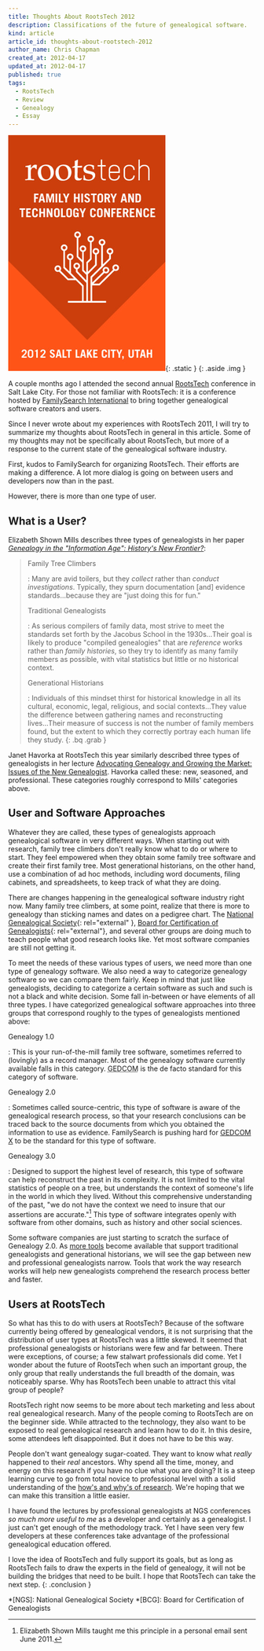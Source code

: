 ```yaml
---
title: Thoughts About RootsTech 2012
description: Classifications of the future of genealogical software.
kind: article
article_id: thoughts-about-rootstech-2012
author_name: Chris Chapman
created_at: 2012-04-17
updated_at: 2012-04-17
published: true
tags:
  - RootsTech
  - Review
  - Genealogy
  - Essay
---
```


![RootsTech 2012](rootstech.320x480-75.2012.jpg){: .static }
{: .aside .img }

A couple months ago I attended the second annual
[RootsTech](http://rootstech.org/ "rootstech.org") conference in Salt Lake
City. For those not familiar with RootsTech: it is a conference hosted by
[FamilySearch International](http://familysearch.org "familysearch.org") to
bring together genealogical software creators and users.

Since I never wrote about my experiences with RootsTech <span class="oldstyle">2011</span>,
I will try to summarize my thoughts about RootsTech in general in this article.
Some of my thoughts may not be specifically about RootsTech, but more of a
response to the current state of the genealogical software industry.

<!--MORE-->

First, kudos to FamilySearch for organizing RootsTech. Their efforts are making
a difference. A lot more dialog is going on between users and developers now
than in the past.

However, there is more than one type of user.

## What is a User?

Elizabeth Shown Mills describes three types of genealogists in her paper
<a rel="external" href="http://www.ngsgenealogy.org/galleries/Ref_Researching/NGSQVol91Pg26077GenealogyHistory.pdf"><cite>Genealogy in the "Information Age": History's New Frontier?</cite></a>:

> Family Tree Climbers
>
> : Many are avid toilers, but they _collect_ rather than _conduct
> investigations_. Typically, they spurn documentation [and] evidence
> standards...because they are "just doing this for fun."
>
> Traditional Genealogists
>
> : As serious compilers of family data, most strive to meet the standards set
> forth by the Jacobus School in the <span class="oldstyle">1930</span>s...Their
> goal is likely to produce "compiled genealogies" that are _reference_ works
> rather than _family histories_, so they try to identify as many family
> members as possible, with vital statistics but little or no historical
> context.
>
> Generational Historians
>
> : Individuals of this mindset thirst for historical knowledge in all its
> cultural, economic, legal, religious, and social contexts...They value the
> difference between gathering names and reconstructing lives...Their measure
> of success is not the number of family members found, but the extent to which
> they correctly portray each human life they study.
{: .bq .grab }

Janet Havorka at RootsTech this year similarly described three types of
genealogists in her lecture [Advocating Genealogy and Growing the Market: Issues of the New Genealogist](http://s3.amazonaws.com/rootstech/original/Advocating%20Genealogy.docx?1322717131 "Click for Syllabus").
Havorka called these: new, seasoned, and professional. These categories roughly
correspond to Mills' categories above.

## User and Software Approaches

Whatever they are called, these types of genealogists approach genealogical
software in very different ways. When starting out with research, family tree
climbers don't really know what to do or where to start. They feel empowered
when they obtain some family tree software and create their first family tree.
Most generational historians, on the other hand, use a combination of ad hoc
methods, including word documents, filing cabinets, and spreadsheets, to keep
track of what they are doing.

There are changes happening in the genealogical software industry right now.
Many family tree climbers, at some point, realize that there is more to
genealogy than sticking names and dates on a pedigree chart. The
[National Genealogical Society](http://ngsgenealogy.org){: rel="external" },
[Board for Certification of Genealogists](http://bcgcertification.org/){: rel="external"},
and several other groups are doing much to teach people what good research
looks like. Yet most software companies are still not getting it.

To meet the needs of these various types of users, we need more than one type
of genealogy software. We also need a way to categorize genealogy software so
we can compare them fairly. Keep in mind that just like genealogists, deciding
to categorize a certain software as such and such is not a black and white
decision. Some fall in-between or have elements of all three types. I have
categorized genealogical software approaches into three groups that correspond
roughly to the types of genealogists mentioned above:

Genealogy 1.0

: This is your run-of-the-mill family tree software, sometimes referred to
(lovingly) as a record manager. Most of the genealogy software currently
available falls in this category.
<abbr title="GEnealogical Data COMmunication">GEDCOM</abbr> is the de facto
standard for this category of software.

Genealogy 2.0

: Sometimes called source-centric, this type of software is aware of the
genealogical research process, so that your research conclusions can be traced
back to the source documents from which you obtained the information to use as
evidence. FamilySearch is pushing hard for
<a href="http://gedcomx.org/" rel="external"><abbr>GEDCOM X</abbr></a>
to be the standard for this type of software.

Genealogy 3.0

: Designed to support the highest level of research, this type of software can
help reconstruct the past in its complexity. It is not limited to the vital
statistics of people on a tree, but understands the context of someone's life
in the world in which they lived. Without this comprehensive understanding of
the past, "we do not have the context we need to insure that our assertions are
accurate."[^1] This type of software integrates openly with software from other
domains, such as history and other social sciences.

Some software companies are just starting to scratch the surface of Genealogy
<span class="oldstyle">2.0</span>. As [more tools](/products/#geungle) become
available that support traditional genealogists and generational historians, we
will see the gap between new and professional genealogists narrow. Tools that
work the way research works will help new genealogists comprehend the research
process better and faster.

## Users at RootsTech

So what has this to do with users at RootsTech? Because of the software
currently being offered by genealogical vendors, it is not surprising that the
distribution of user types at RootsTech was a little skewed. It seemed that
professional genealogists or historians were few and far between. There were
exceptions, of course; a few stalwart professionals did come. Yet I wonder
about the future of RootsTech when such an important group, the only group that
really understands the full breadth of the domain, was noticeably sparse. Why
has RootsTech been unable to attract this vital group of people?

RootsTech right now seems to be more about tech marketing and less about real
genealogical research. Many of the people coming to RootsTech are on the
beginner side. While attracted to the technology, they also want to be exposed
to real genealogical research and learn how to do it. In this desire, some
attendees left disappointed. But it does not have to be this way.

People don't want genealogy sugar-coated. They want to know what _really_
happened to their _real_ ancestors. Why spend all the time, money, and energy
on this research if you have no clue what you are doing? It is a steep learning
curve to go from total novice to professional level with a solid understanding
of the [how's and why's of research](/research/process/). We're hoping that we
can make this transition a little easier.

I have found the lectures by professional genealogists at NGS conferences _so
much more useful to me_ as a developer and certainly as a genealogist. I just
can't get enough of the methodology track. Yet I have seen very few developers at
these conferences take advantage of the professional genealogical education
offered.

I love the idea of RootsTech and fully support its goals, but as long as
RootsTech fails to draw the experts in the field of genealogy, it will not be
building the bridges that need to be built. I hope that RootsTech can take the
next step.
{: .conclusion }

[^1]: Elizabeth Shown Mills taught me this principle in a personal email sent June 2011.

*[NGS]: National Genealogical Society
*[BCG]: Board for Certification of Genealogists
